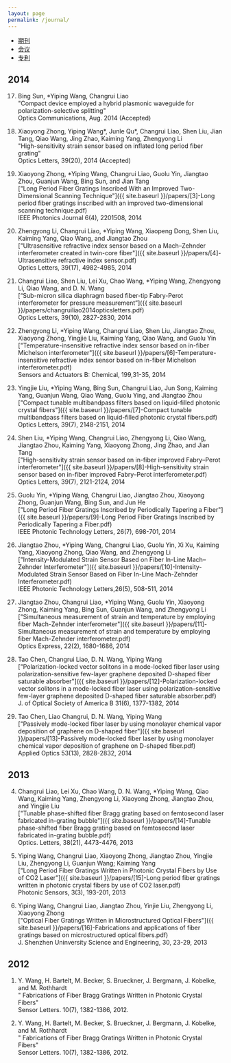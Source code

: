 ```yaml
---
layout: page
permalink: /journal/
---
```


<div class="navbar center">
<ul>
    <li class="active"><a href="{{ site.baseurl | prepend: site.url }}/journal">期刊</a></li>
    <li><a href="{{ site.baseurl | prepend: site.url }}/conf">会议</a></li>
    <li><a href="{{ site.baseurl | prepend: site.url }}/patents">专利</a></li>
</ul>
</div>

2014
-------------------------

17.  Bing Sun, *Yiping Wang, Changrui Liao<br/>
  "Compact device employed a hybrid plasmonic waveguide for polarization-selective splitting"<br/>
 Optics Communications, Aug. 2014 (Accepted)
 
16. Xiaoyong Zhong, Yiping Wang*, Junle Qu*, Changrui Liao, Shen Liu, Jian Tang, Qiao Wang, Jing Zhao, Kaiming Yang, Zhengyong Li<br/>
"High-sensitivity strain sensor based on inflated long period fiber grating"<br/>
   Optics Letters, 39(20), 2014 (Accepted)

15. Xiaoyong Zhong, *Yiping Wang, Changrui Liao, Guolu Yin, Jiangtao Zhou, Guanjun Wang, Bing Sun, and Jian Tang<br/>
   ["Long Period Fiber Gratings Inscribed With an Improved Two-Dimensional Scanning Technique"]({{ site.baseurl }}/papers/[3]-Long period fiber gratings inscribed with an improved two-dimensional scanning technique.pdf)<br/>
  IEEE Photonics Journal 6(4), 2201508, 2014

14. Zhengyong Li, Changrui Liao, *Yiping Wang, Xiaopeng Dong, Shen Liu, Kaiming Yang, Qiao Wang, and Jiangtao Zhou<br/>
   ["Ultrasensitive refractive index sensor based on a Mach–Zehnder interferometer created in twin-core fiber"]({{ site.baseurl }}/papers/[4]-Ultrasensitive refractive index sensor.pdf)<br/>
  Optics Letters, 39(17), 4982-4985, 2014

13. Changrui Liao, Shen Liu, Lei Xu, Chao Wang, *Yiping Wang, Zhengyong Li, Qiao Wang, and D. N. Wang<br/>
    [“Sub-micron silica diaphragm based fiber-tip Fabry-Perot interferometer for pressure measurement”]({{ site.baseurl }}/papers/changruiliao2014opticsletters.pdf)<br/>
   Optics Letters, 39(10), 2827-2830, 2014

12. Zhengyong Li, *Yiping Wang, Changrui Liao, Shen Liu, Jiangtao Zhou, Xiaoyong Zhong, Yingjie Liu, Kaiming Yang, Qiao Wang, and Guolu Yin<br/> 
   ["Temperature-insensitive  refractive  index  sensor  based  on  in-fiber Michelson  interferometer"]({{ site.baseurl }}/papers/[6]-Temperature-insensitive refractive index sensor based on in-fiber Michelson interferometer.pdf)<br/>
  Sensors and Actuators B: Chemical, 199,31-35, 2014

11. Yingjie Liu, *Yiping Wang, Bing Sun, Changrui Liao, Jun Song, Kaiming Yang, Guanjun Wang, Qiao Wang, Guolu Ying, and Jiangtao Zhou<br/>
   ["Compact tunable multibandpass filters based on liquid-filled photonic crystal fibers"]({{ site.baseurl }}/papers/[7]-Compact tunable multibandpass filters based on liquid-filled photonic crystal fibers.pdf)<br/>
  Optics Letters, 39(7), 2148-2151, 2014 

10.  Shen Liu, *Yiping Wang, Changrui Liao, Zhengyong Li, Qiao Wang, Jiangtao Zhou, Kaiming Yang, Xiaoyong Zhong, Jing Zhao, and Jian Tang<br/> 
   ["High-sensitivity strain sensor based on in-fiber improved Fabry–Perot interferometer"]({{ site.baseurl }}/papers/[8]-High-sensitivity strain sensor based on in-fiber improved Fabry–Perot interferometer.pdf)<br/>
   Optics Letters, 39(7), 2121-2124, 2014

9.  Guolu Yin, *Yiping Wang, Changrui Liao, Jiangtao Zhou, Xiaoyong Zhong, Guanjun Wang, Bing Sun, and Jun He<br/>
   ["Long Period Fiber Gratings Inscribed by Periodically Tapering a Fiber"]({{ site.baseurl }}/papers/[9]-Long Period Fiber Gratings Inscribed by Periodically Tapering a Fiber.pdf)<br/>
  IEEE Photonic Technology Letters, 26(7), 698-701, 2014

8. Jiangtao Zhou, *Yiping Wang, Changrui Liao, Guolu Yin, Xi Xu, Kaiming Yang, Xiaoyong Zhong, Qiao Wang, and Zhengyong Li<br/>
   ["Intensity-Modulated Strain Sensor Based on Fiber In-Line Mach–Zehnder Interferometer"]({{ site.baseurl }}/papers/[10]-Intensity-Modulated Strain Sensor Based on Fiber In-Line Mach-Zehnder Interferometer.pdf)<br/> 
  IEEE Photonic Technology Letters,26(5), 508-511, 2014

7. Jiangtao Zhou, Changrui Liao, *Yiping Wang, Guolu Yin, Xiaoyong Zhong, Kaiming Yang, Bing Sun, Guanjun Wang, and Zhengyong Li<br/>
   ["Simultaneous measurement of strain and temperature by employing fiber Mach-Zehnder interferometer"]({{ site.baseurl }}/papers/[11]-Simultaneous measurement of strain and temperature by employing fiber Mach-Zehnder interferometer.pdf)<br/> 
  Optics Express, 22(2), 1680-1686, 2014

6. Tao Chen, Changrui Liao, D. N. Wang, Yiping Wang<br/> 
  ["Polarization-locked vector solitons in a mode-locked fiber laser using polarization-sensitive few-layer graphene deposited D-shaped fiber saturable absorber"]({{ site.baseurl }}/papers/[12]-Polarization-locked vector solitons in a mode-locked fiber laser using polarization-sensitive few-layer graphene deposited D-shaped fiber saturable absorber.pdf)<br/>
  J. of Optical Society of America B 31(6), 1377-1382, 2014

5. Tao Chen, Liao Changrui, D. N. Wang, Yiping Wang<br/> 
  ["Passively mode-locked fiber laser by using monolayer chemical vapor deposition of graphene on D-shaped fiber"]({{ site.baseurl }}/papers/[13]-Passively mode-locked fiber laser by using monolayer chemical vapor deposition of graphene on D-shaped fiber.pdf)<br/> 
  Applied Optics 53(13), 2828-2832, 2014



2013
-------------------------

4. Changrui Liao, Lei Xu, Chao Wang, D. N. Wang, *Yiping Wang, Qiao Wang, Kaiming Yang,  Zhengyong Li, Xiaoyong Zhong, Jiangtao Zhou, and Yingjie Liu<br/> 
   ["Tunable phase-shifted fiber Bragg grating based on femtosecond laser fabricated in-grating bubble"]({{ site.baseurl }}/papers/[14]-Tunable phase-shifted fiber Bragg grating based on femtosecond laser fabricated in-grating bubble.pdf)<br/>
  Optics. Letters, 38(21), 4473-4476, 2013

3.  Yiping Wang, Changrui Liao, Xiaoyong Zhong, Jiangtao Zhou, Yingjie Liu, Zhengyong Li, Guanjun Wang; Kaiming Yang<br/>
  ["Long Period Fiber Gratings Written in Photonic Crystal Fibers by Use of CO2 Laser"]({{ site.baseurl }}/papers/[15]-Long period fiber gratings written in photonic crystal fibers by use of CO2 laser.pdf)<br/> 
  Photonic Sensors, 3(3), 193-201, 2013

2. Yiping Wang, Changrui Liao, Jiangtao Zhou, Yinjie Liu, Zhengyong Li, Xiaoyong Zhong<br/>
  ["Optical Fiber Gratings Written in Microstructured Optical Fibers"]({{ site.baseurl }}/papers/[16]-Fabrications and applications of fiber gratings based on microstructured optical fibers.pdf)<br/>
  J. Shenzhen Uninversity Science and Engineering, 30, 23-29, 2013

2012
-------------------------

1. Y. Wang, H. Bartelt, M. Becker, S. Brueckner, J. Bergmann, J. Kobelke, and M. Rothhardt<br/>
" Fabrications of Fiber Bragg Gratings Written in Photonic Crystal Fibers"<br/>
Sensor Letters. 10(7), 1382-1386, 2012.

1. Y. Wang, H. Bartelt, M. Becker, S. Brueckner, J. Bergmann, J. Kobelke, and M. Rothhardt<br/>
" Fabrications of Fiber Bragg Gratings Written in Photonic Crystal Fibers"<br/>
Sensor Letters. 10(7), 1382-1386, 2012.
